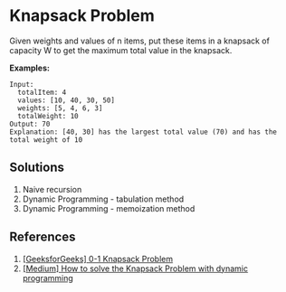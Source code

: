 # Knapsack Problem

Given weights and values of n items, put these items in a knapsack of capacity W to get the maximum total value in the knapsack.

**Examples:**

```text
Input:
  totalItem: 4
  values: [10, 40, 30, 50]
  weights: [5, 4, 6, 3]
  totalWeight: 10
Output: 70
Explanation: [40, 30] has the largest total value (70) and has the total weight of 10
```

## Solutions

1. Naive recursion
1. Dynamic Programming - tabulation method
1. Dynamic Programming - memoization method

## References

1. [[GeeksforGeeks] 0-1 Knapsack Problem](https://www.geeksforgeeks.org/0-1-knapsack-problem-dp-10/)
1. [[Medium] How to solve the Knapsack Problem with dynamic programming](https://medium.com/@fabianterh/how-to-solve-the-knapsack-problem-with-dynamic-programming-eb88c706d3cf)
